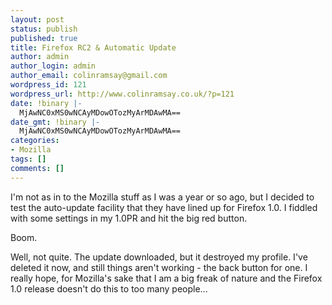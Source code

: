 ```yaml
---
layout: post
status: publish
published: true
title: Firefox RC2 & Automatic Update
author: admin
author_login: admin
author_email: colinramsay@gmail.com
wordpress_id: 121
wordpress_url: http://www.colinramsay.co.uk/?p=121
date: !binary |-
  MjAwNC0xMS0wNCAyMDowOTozMyArMDAwMA==
date_gmt: !binary |-
  MjAwNC0xMS0wNCAyMDowOTozMyArMDAwMA==
categories:
- Mozilla
tags: []
comments: []
---
```

<p>I'm not as in to the Mozilla stuff as I was a year or so ago, but I decided to test the auto-update facility that they have lined up for Firefox 1.0. I fiddled with some settings in my 1.0PR and hit the big red button. </p>
<p>Boom.</p>
<p>Well, not quite. The update downloaded, but it destroyed my profile. I've deleted it now, and still things aren't working - the back button for one. I really hope, for Mozilla's sake that I am a big freak of nature and the Firefox 1.0 release doesn't do this to too many people...</p>
